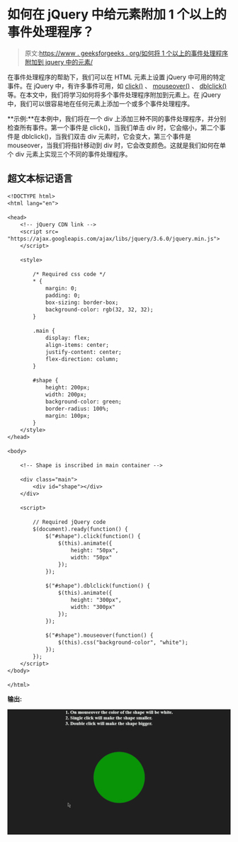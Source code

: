 # 如何在 jQuery 中给元素附加 1 个以上的事件处理程序？

> 原文:[https://www . geeksforgeeks . org/如何将 1 个以上的事件处理程序附加到 jquery 中的元素/](https://www.geeksforgeeks.org/how-to-attach-more-than-1-event-handlers-to-elements-in-jquery/)

在事件处理程序的帮助下，我们可以在 HTML 元素上设置 jQuery 中可用的特定事件。在 jQuery 中，有许多事件可用，如 [click()](https://www.geeksforgeeks.org/jquery-click-with-examples/) 、 [mouseover()](https://www.geeksforgeeks.org/jquery-mouseover-with-examples/) 、 [dblclick()](https://www.geeksforgeeks.org/jquery-dblclick-with-examples/) 等。在本文中，我们将学习如何将多个事件处理程序附加到元素上。在 jQuery 中，我们可以很容易地在任何元素上添加一个或多个事件处理程序。

**示例:**在本例中，我们将在一个 div 上添加三种不同的事件处理程序，并分别检查所有事件。第一个事件是 click()，当我们单击 div 时，它会缩小，第二个事件是 dblclick()，当我们双击 div 元素时，它会变大，第三个事件是 mouseover，当我们将指针移动到 div 时，它会改变颜色。这就是我们如何在单个 div 元素上实现三个不同的事件处理程序。

## 超文本标记语言

```
<!DOCTYPE html>
<html lang="en">

<head>
    <!-- jQuery CDN link -->
    <script src=
"https://ajax.googleapis.com/ajax/libs/jquery/3.6.0/jquery.min.js">
    </script>

    <style>

        /* Required css code */
        * {
            margin: 0;
            padding: 0;
            box-sizing: border-box;
            background-color: rgb(32, 32, 32);
        }

        .main {
            display: flex;
            align-items: center;
            justify-content: center;
            flex-direction: column;
        }

        #shape {
            height: 200px;
            width: 200px;
            background-color: green;
            border-radius: 100%;
            margin: 100px;
        }
    </style>
</head>

<body>

    <!-- Shape is inscribed in main container -->

    <div class="main">
        <div id="shape"></div>
    </div>

    <script>

        // Required jQuery code
        $(document).ready(function() {
            $("#shape").click(function() {
                $(this).animate({
                    height: "50px",
                    width: "50px"
                });
            });

            $("#shape").dblclick(function() {
                $(this).animate({
                    height: "300px",
                    width: "300px"
                });
            });

            $("#shape").mouseover(function() {
                $(this).css("background-color", "white");
            });
        });
    </script>
</body>

</html>
```

**输出:**

![](img/1dbf58a7c17fbb8ed2d4aa25f4f09208.png)